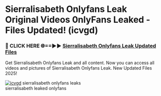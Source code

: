 # Sierralisabeth Onlyfans Leak Original Videos 0nlyFans Leaked - Files Updated! (icvgd)

<h3>🔴 CLICK HERE 🌐==►► <a href="https://tinyurl.com/3hn5wdd3" rel="nofollow">Sierralisabeth Onlyfans Leak Updated Files</a></h3>

Get Sierralisabeth Onlyfans Leak and all content. Now you can access all videos and pictures of Sierralisabeth Onlyfans Leak. New Updated Files 2025!

[![icvgd](https://i.imgur.com/4HnBqBT.gif)](https://tinyurl.com/3hn5wdd3)
sierralisabeth onlyfans leaks<br>
sierralisabeth leaked onlyfans